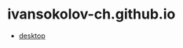 # ivansokolov-ch.github.io

- [desktop](https://xd.adobe.com/view/abd92e07-a568-42a5-a26d-d150fd618260-fe8a/)

